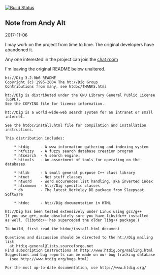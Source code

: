[![Build Status](https://travis-ci.org/andy5995/htdig.svg?branch=master)](https://travis-ci.org/andy5995/htdig)

## Note from Andy Alt

2017-11-06

I may work on the project from time to time. The original developers have
abandoned it.

Any one interested in the project can join the
[chat room](https://join.slack.com/t/htdig/shared_invite/enQtMjY3NDU1MjMwODk3LTdmM2I2OWI5NWI4MzU4Y2JmMjk2MzAxNDYzM2IzZjJmMGE2MDZmMWMxNDY3MjAwOGFjMmE1YjM2MmM4MzVkNzk)

I'm leaving the original README below unaltered.

```
ht://Dig 3.2.0b6 README
Copyright (c) 1995-2004 The ht://Dig Group
Contributions from many, see htdoc/THANKS.html

ht://Dig is distributed under the GNU Library General Public License (LGPL).
See the COPYING file for license information.

ht://Dig is a world-wide-web search system for an intranet or small internet.

See the htdoc/install.html file for compilation and installation instructions.

This distribution includes:

    * htdig     - A www information gathering and indexing system
    * htfuzzy   - A fuzzy search database creation program
    * htsearch  - A search engine.
    * httools   - An assortment of tools for operating on the databases

    * htlib     - A small general purpose C++ class library
    * htnet     - Net stuff classes
    * htword    - word occurences list handling, aka inverted index
    * htcommon  - ht://Dig specific classes
    * db        - The latest Berkeley DB package from Sleepycat Software

    * htdoc     - ht://Dig documentation in HTML

ht://Dig has been tested extensively under Linux using gcc/g++
If you use g++, make absolutely sure you have libstdc++ installed
as well. (libstdc++ has superceded the older libg++ package.)

To build, first read the htdoc/install.html document

Questions and discussion should be directed to the ht://Dig mailing list
  at htdig-general@lists.sourceforge.net
Find subscription instructions at http://www.htdig.org/mailing.html
Suggestions and bug reports can be made on our bug tracking database
  (see http://www.htdig.org/bugs.html)

For the most up-to-date documentation, use http://www.htdig.org/
```

